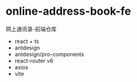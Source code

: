 # online-address-book-fe
网上通讯录-前端仓库
- react + ts
- antdesign
- antdesign/pro-components
- react-router v6
- axios
- vite